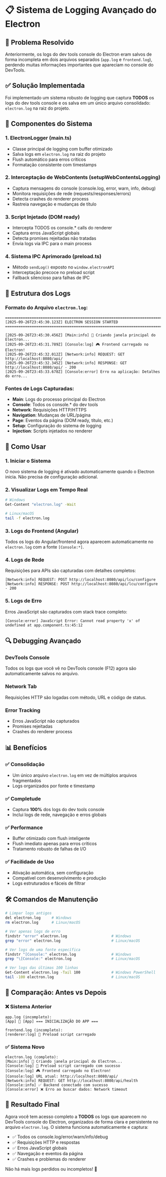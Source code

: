 # 📋 Sistema de Logging Avançado do Electron

## 🎯 Problema Resolvido

Anteriormente, os logs do dev tools console do Electron eram salvos de forma incompleta em dois arquivos separados (`app.log` e `frontend.log`), perdendo muitas informações importantes que apareciam no console do DevTools.

## ✅ Solução Implementada

Foi implementado um sistema robusto de logging que captura **TODOS** os logs do dev tools console e os salva em um único arquivo consolidado: `electron.log` na raiz do projeto.

## 🔧 Componentes do Sistema

### 1. **ElectronLogger** (main.ts)
- Classe principal de logging com buffer otimizado
- Salva logs em `electron.log` na raiz do projeto
- Flush automático para erros críticos
- Formatação consistente com timestamps

### 2. **Interceptação de WebContents** (setupWebContentsLogging)
- Captura mensagens do console (console.log, error, warn, info, debug)
- Monitora requisições de rede (requests/responses/errors)
- Detecta crashes do renderer process
- Rastreia navegação e mudanças de título

### 3. **Script Injetado** (DOM ready)
- Intercepta TODOS os console.* calls do renderer
- Captura erros JavaScript globais
- Detecta promises rejeitadas não tratadas
- Envia logs via IPC para o main process

### 4. **Sistema IPC Aprimorado** (preload.ts)
- Método `sendLog()` exposto no `window.electronAPI`
- Interceptação precoce no preload script
- Fallback silencioso para falhas de IPC

## 📁 Estrutura dos Logs

### Formato do Arquivo `electron.log`:
```
================================================================================
[2025-09-26T23:45:30.123Z] ELECTRON SESSION STARTED
================================================================================

[2025-09-26T23:45:30.456Z] [Main:info] 🚀 Criando janela principal do Electron...
[2025-09-26T23:45:31.789Z] [Console:log] 🎮 Frontend carregado no Electron!
[2025-09-26T23:45:32.012Z] [Network:info] REQUEST: GET http://localhost:8080/api/
[2025-09-26T23:45:32.345Z] [Network:info] RESPONSE: GET http://localhost:8080/api/ - 200
[2025-09-26T23:45:33.678Z] [Console:error] Erro na aplicação: Detalhes do erro...
```

### Fontes de Logs Capturadas:
- **Main**: Logs do processo principal do Electron
- **Console**: Todos os console.* do dev tools
- **Network**: Requisições HTTP/HTTPS
- **Navigation**: Mudanças de URL/página
- **Page**: Eventos da página (DOM ready, título, etc.)
- **Setup**: Configuração do sistema de logging
- **Injection**: Scripts injetados no renderer

## 🚀 Como Usar

### 1. **Iniciar o Sistema**
O novo sistema de logging é ativado automaticamente quando o Electron inicia. Não precisa de configuração adicional.

### 2. **Visualizar Logs em Tempo Real**
```bash
# Windows
Get-Content "electron.log" -Wait

# Linux/macOS  
tail -f electron.log
```

### 3. **Logs do Frontend (Angular)**
Todos os logs do Angular/frontend agora aparecem automaticamente no `electron.log` com a fonte `[Console:*]`.

### 4. **Logs de Rede**
Requisições para APIs são capturadas com detalhes completos:
```
[Network:info] REQUEST: POST http://localhost:8080/api/lcu/configure
[Network:info] RESPONSE: POST http://localhost:8080/api/lcu/configure - 200
```

### 5. **Logs de Erro**
Erros JavaScript são capturados com stack trace completo:
```
[Console:error] JavaScript Error: Cannot read property 'x' of undefined at app.component.ts:45:12
```

## 🔍 Debugging Avançado

### DevTools Console
Todos os logs que você vê no DevTools console (F12) agora são automaticamente salvos no arquivo.

### Network Tab
Requisições HTTP são logadas com método, URL e código de status.

### Error Tracking
- Erros JavaScript não capturados
- Promises rejeitadas
- Crashes do renderer process

## 📊 Benefícios

### ✅ **Consolidação**
- Um único arquivo `electron.log` em vez de múltiplos arquivos fragmentados
- Logs organizados por fonte e timestamp

### ✅ **Completude** 
- Captura **100%** dos logs do dev tools console
- Inclui logs de rede, navegação e erros globais

### ✅ **Performance**
- Buffer otimizado com flush inteligente
- Flush imediato apenas para erros críticos
- Tratamento robusto de falhas de I/O

### ✅ **Facilidade de Uso**
- Ativação automática, sem configuração
- Compatível com desenvolvimento e produção
- Logs estruturados e fáceis de filtrar

## 🛠️ Comandos de Manutenção

```bash
# Limpar logs antigos
del electron.log     # Windows
rm electron.log      # Linux/macOS

# Ver apenas logs de erro
findstr "error" electron.log                    # Windows
grep "error" electron.log                       # Linux/macOS

# Ver logs de uma fonte específica
findstr "[Console:" electron.log                # Windows  
grep "\[Console:" electron.log                  # Linux/macOS

# Ver logs das últimas 100 linhas
Get-Content electron.log -Tail 100              # Windows PowerShell
tail -100 electron.log                          # Linux/macOS
```

## 🔄 Comparação: Antes vs Depois

### ❌ **Sistema Anterior**
```
app.log (incompleto):
[App] 🚀 [App] === INICIALIZAÇÃO DO APP ===

frontend.log (incompleto):  
[renderer:log] 🔧 Preload script carregado
```

### ✅ **Sistema Novo**
```
electron.log (completo):
[Main:info] 🚀 Criando janela principal do Electron...
[Console:log] 🔧 Preload script carregado com sucesso
[Console:log] 🎮 Frontend carregado no Electron!
[Console:log] URL atual: http://localhost:8080/api/
[Network:info] REQUEST: GET http://localhost:8080/api/health
[Console:info] ✅ Backend conectado com sucesso
[Console:error] ❌ Erro ao buscar dados: Network timeout
```

## 🎯 Resultado Final

Agora você tem acesso completo a **TODOS** os logs que aparecem no DevTools console do Electron, organizados de forma clara e persistente no arquivo `electron.log`. O sistema funciona automaticamente e captura:

- ✅ Todos os console.log/error/warn/info/debug
- ✅ Requisições HTTP e respostas
- ✅ Erros JavaScript globais
- ✅ Navegação e eventos da página
- ✅ Crashes e problemas do renderer

Não há mais logs perdidos ou incompletos! 🎉
